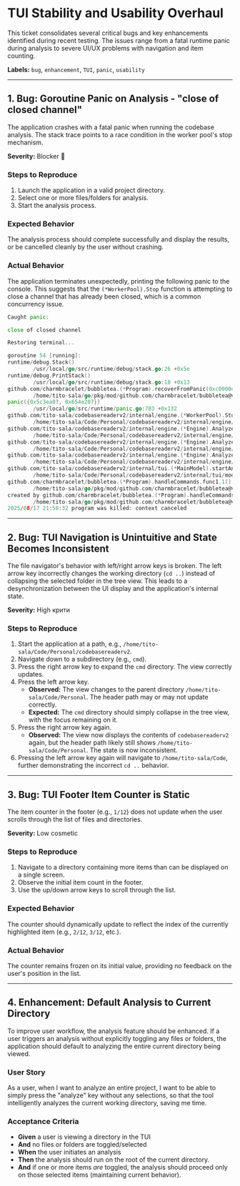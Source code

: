 # TUI Stability and Usability Overhaul

This ticket consolidates several critical bugs and key enhancements identified during recent testing. The issues range from a fatal runtime panic during analysis to severe UI/UX problems with navigation and item counting.

**Labels:** `bug`, `enhancement`, `TUI`, `panic`, `usability`

-----

## 1\. Bug: Goroutine Panic on Analysis - "close of closed channel"

The application crashes with a fatal panic when running the codebase analysis. The stack trace points to a race condition in the worker pool's stop mechanism.

**Severity:** Blocker 🛑

### Steps to Reproduce

1.  Launch the application in a valid project directory.
2.  Select one or more files/folders for analysis.
3.  Start the analysis process.

### Expected Behavior

The analysis process should complete successfully and display the results, or be cancelled cleanly by the user without crashing.

### Actual Behavior

The application terminates unexpectedly, printing the following panic to the console. This suggests that the `(*WorkerPool).Stop` function is attempting to close a channel that has already been closed, which is a common concurrency issue.

```go
Caught panic:

close of closed channel

Restoring terminal...

goroutine 54 [running]:
runtime/debug.Stack()
        /usr/local/go/src/runtime/debug/stack.go:26 +0x5e
runtime/debug.PrintStack()
        /usr/local/go/src/runtime/debug/stack.go:18 +0x13
github.com/charmbracelet/bubbletea.(*Program).recoverFromPanic(0xc0000ef180)
        /home/tito-sala/go/pkg/mod/github.com/charmbracelet/bubbletea@v1.3.4/tea.go:758 +0x8b
panic({0x5c3ea0?, 0x654e20?})
        /usr/local/go/src/runtime/panic.go:783 +0x132
github.com/tito-sala/codebasereaderv2/internal/engine.(*WorkerPool).Stop(0xc0000ed180)
        /home/tito-sala/Code/Personal/codebasereaderv2/internal/engine/engine.go:253 +0x6c
github.com/tito-sala/codebasereaderv2/internal/engine.(*Engine).AnalyzeDirectoryWithProgress(0xc0000bfbf0, {0xc0003aac00, 0x2e}, 0x0)
        /home/tito-sala/Code/Personal/codebasereaderv2/internal/engine/engine.go:117 +0x8ba
github.com/tito-sala/codebasereaderv2/internal/engine.(*Engine).AnalyzeDirectoryWithEnhancedMetricsAndProgress(0xc0000bfbf0, {0xc0003aac00, 0x2e}, 0xc0000a22e0?)
        /home/tito-sala/Code/Personal/codebasereaderv2/internal/engine/engine.go:368 +0x3a
github.com/tito-sala/codebasereaderv2/internal/engine.(*Engine).AnalyzeDirectoryWithEnhancedMetrics(0xc000602c40?, {0xc0003aac00?, 0xc0000309a0?})
        /home/tito-sala/Code/Personal/codebasereaderv2/internal/engine/engine.go:362 +0x1a
github.com/tito-sala/codebasereaderv2/internal/tui.(*MainModel).startAnalysis.(*MainModel).performAnalysis.func2()
        /home/tito-sala/Code/Personal/codebasereaderv2/internal/tui/model.go:724 +0x3b
github.com/charmbracelet/bubbletea.(*Program).handleCommands.func1.1()
        /home/tito-sala/go/pkg/mod/github.com/charmbracelet/bubbletea@v1.3.4/tea.go:352 +0x7d
created by github.com/charmbracelet/bubbletea.(*Program).handleCommands.func1 in goroutine 30
        /home/tito-sala/go/pkg/mod/github.com/charmbracelet/bubbletea@v1.3.4/tea.go:346 +0x131
2025/08/17 21:58:32 program was killed: context canceled
```

-----

## 2\. Bug: TUI Navigation is Unintuitive and State Becomes Inconsistent

The file navigator's behavior with left/right arrow keys is broken. The left arrow key incorrectly changes the working directory (`cd ..`) instead of collapsing the selected folder in the tree view. This leads to a desynchronization between the UI display and the application's internal state.

**Severity:** High  крити

### Steps to Reproduce

1.  Start the application at a path, e.g., `/home/tito-sala/Code/Personal/codebasereaderv2`.
2.  Navigate down to a subdirectory (e.g., `cmd`).
3.  Press the right arrow key to expand the `cmd` directory. The view correctly updates.
4.  Press the left arrow key.
      - **Observed:** The view changes to the parent directory `/home/tito-sala/Code/Personal`. The header path may or may not update correctly.
      - **Expected:** The `cmd` directory should simply collapse in the tree view, with the focus remaining on it.
5.  Press the right arrow key again.
      - **Observed:** The view now displays the contents of `codebasereaderv2` again, but the header path likely still shows `/home/tito-sala/Code/Personal`. The state is now inconsistent.
6.  Pressing the left arrow key again will navigate to `/home/tito-sala/Code`, further demonstrating the incorrect `cd ..` behavior.

-----

## 3\. Bug: TUI Footer Item Counter is Static

The item counter in the footer (e.g., `1/12`) does not update when the user scrolls through the list of files and directories.

**Severity:** Low  cosmetic

### Steps to Reproduce

1.  Navigate to a directory containing more items than can be displayed on a single screen.
2.  Observe the initial item count in the footer.
3.  Use the up/down arrow keys to scroll through the list.

### Expected Behavior

The counter should dynamically update to reflect the index of the currently highlighted item (e.g., `2/12`, `3/12`, etc.).

### Actual Behavior

The counter remains frozen on its initial value, providing no feedback on the user's position in the list.

-----

## 4\. Enhancement: Default Analysis to Current Directory

To improve user workflow, the analysis feature should be enhanced. If a user triggers an analysis without explicitly toggling any files or folders, the application should default to analyzing the entire current directory being viewed.

### User Story

As a user, when I want to analyze an entire project, I want to be able to simply press the "analyze" key without any selections, so that the tool intelligently analyzes the current working directory, saving me time.

### Acceptance Criteria

  - **Given** a user is viewing a directory in the TUI
  - **And** no files or folders are toggled/selected
  - **When** the user initiates an analysis
  - **Then** the analysis should run on the root of the current directory.
  - **And** if one or more items *are* toggled, the analysis should proceed only on those selected items (maintaining current behavior).